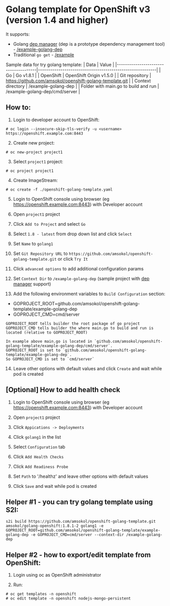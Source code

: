 # Golang template for OpenShift v3 (version 1.4 and higher)
It supports:
- Golang [dep manager](https://github.com/golang/dep) (dep is a prototype dependency management tool) - [/example-golang-dep](https://github.com/amsokol/openshift-golang-template/tree/master/example-golang-dep)
- Traditional `go get` - [/example](https://github.com/amsokol/openshift-golang-template/tree/master/example)

Sample data for try golang template:
| Data                                 | Value                                                    |
|--------------------------------------|----------------------------------------------------------|
| Go                                   | Go v1.8.1                                                |
| OpenShift                            | OpenShift Origin v1.5.0                                  |
| Git repository                       | https://github.com/amsokol/openshift-golang-template.git |
| Context directory                    | /example-golang-dep                                      |
| Folder with main.go to build and run | /example-golang-dep/cmd/server                           |

## How to:
1. Login to developer account to OpenShift:
```
# oc login --insecure-skip-tls-verify -u <username> https://openshift.example.com:8443
```

2. Create new project:
```
# oc new-project project1
```

3. Select `project1` project:
```
# oc project project1
```

4. Create ImageStream:
```
# oc create -f ./openshift-golang-template.yaml
```

5. Login to OpenShift console using browser (eg https://openshift.example.com:8443) with Developer account

6. Open `project1` project

7. Click `Add to Project` and select `Go`

8. Select `1.8 - latest` from drop down list and click `Select`

9. Set `Name` to `golang1`

10. Set `Git Repository URL` to `https://github.com/amsokol/openshift-golang-template.git` or click `Try It`

11. Click `advanced options` to add additional configuration params

12. Set `Context Dir` to `/example-golang-dep` (sample project with [dep manager](https://github.com/golang/dep) support)

13. Add the following environment variables to `Build Configuration` section:
- GOPROJECT_ROOT=github.com/amsokol/openshift-golang-template/example-golang-dep
- GOPROJECT_CMD=cmd/server

```
GOPROJECT_ROOT tells builder the root package of go project
GOPROJECT_CMD tells builder the where main.go to build and run is located (relative to GOPROJECT_ROOT)

In example above main.go is located in `github.com/amsokol/openshift-golang-template/example-golang-dep/cmd/server`.
GOPROJECT_ROOT is set to `github.com/amsokol/openshift-golang-template/example-golang-dep`.
So GOPROJECT_CMD is set to `cmd/server`
```

14. Leave other options with default values and click `Create` and wait while pod is created

## [Optional] How to add health check
1. Login to OpenShift console using browser (eg https://openshift.example.com:8443) with Developer account

2. Open `project1` project

3. Click `Appications -> Deployments`

4. Click `golang1` in the list

5. Select `Configuration` tab

6. Click `Add Health Checks`

7. Click `Add Readiness Probe`

8. Set `Path` to '/healthz' and leave other options with default values

9. Click `Save` and wait while pod is created

## Helper #1 - you can try golang template using S2I:
```
s2i build https://github.com/amsokol/openshift-golang-template.git amsokol/golang-openshift:1.8.1-2 golang1 -e GOPROJECT_ROOT=github.com/amsokol/openshift-golang-template/example-golang-dep -e GOPROJECT_CMD=cmd/server --context-dir /example-golang-dep
```

## Helper #2 - how to export/edit template from OpenShift:
1. Login using oc as OpenShift administrator

2. Run:
```
# oc get templates -n openshift
# oc edit template -n openshift nodejs-mongo-persistent
```
